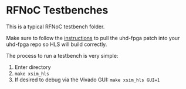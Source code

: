 # RFNoC Testbenches

This is a typical RFNoC testbench folder.

Make sure to follow the [instructions](../../README.md) to pull the uhd-fpga patch into your uhd-fpga repo so HLS will build correctly.

The process to run a testbench is very simple:

1. Enter directory
2. `make xsim_hls`
3. If desired to debug via the Vivado GUI: `make xsim_hls GUI=1`
